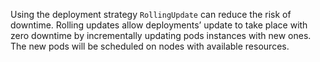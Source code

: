 Using the deployment strategy `RollingUpdate` can reduce the risk of downtime.
Rolling updates allow deployments’ update to take place with zero downtime by incrementally updating pods instances with new ones.
The new pods will be scheduled on nodes with available resources.
